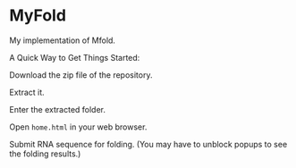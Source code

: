 # MyFold
My implementation of Mfold.

A Quick Way to Get Things Started:

Download the zip file of the repository.

Extract it.

Enter the extracted folder.

Open `home.html` in your web browser.

Submit RNA sequence for folding. (You may have to unblock popups to see the folding results.)
